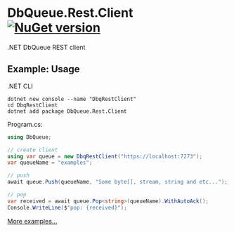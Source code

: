 # DbQueue.Rest.Client [![NuGet version](https://badge.fury.io/nu/DbQueue.Rest.Client.svg)](http://badge.fury.io/nu/DbQueue.Rest.Client)
.NET DbQueue REST client


## Example: Usage
.NET CLI
```
dotnet new console --name "DbqRestClient"
cd DbqRestClient
dotnet add package DbQueue.Rest.Client
```

Program.cs:
```C#
using DbQueue;

// create client
using var queue = new DbqRestClient("https://localhost:7273");
var queueName = "examples";

// push
await queue.Push(queueName, "Some byte[], stream, string and etc...");

// pop
var received = await queue.Pop<string>(queueName).WithAutoAck();
Console.WriteLine($"pop: {received}");
```

[More examples...](https://github.com/mustaddon/DbQueue/tree/main/Examples/)
